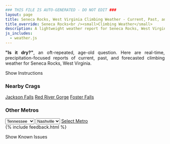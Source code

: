 ```yaml
---
### THIS FILE IS AUTO-GENERATED - DO NOT EDIT ###
layout: page
title: Seneca Rocks, West Virginia Climbing Weather - Current, Past, and Forecasted Report
title_override: Seneca Rocks<br /><small>Climbing Weather</small>
description: A lightweight weather report for Seneca Rocks, West Virginia. Optimized for slow internet connections.
js_includes:
  - weather.js
---
```


<section class="measure center lh-copy f5-ns f6 ph2 mv4" style="text-align: justify;">
<strong>"Is it dry?"</strong>, an oft-repeated, age-old question. Here are real-time,
precipitation-focused reports of current, past, and forecasted climbing weather for Seneca Rocks, West Virginia.
</section>

<p id="settings-toggle" class="mw5 b center tc hover-light-red black-70 pointer">Show Instructions</p>
<section id="settings" class="overflow-hidden" style="display:none;">
    <div class="mv2 ph2 center">
        <div class="fn f6 tc pv2">
            <p class="measure lh-copy center"><strong>Show/hide hourly forecasts</strong> by clicking the desired day.</p>
            <hr class="mw5 p0 mv2 o-60 b0 bt b--light-red light-red bg-light-red">
            <p class="measure lh-copy center"><strong>Current and Past conditions</strong> are measured by the nearest weather station. <strong>Forecast conditions</strong> are calculated and polled separately.</p>
            <hr class="mw5 p0 mv2 o-60 b0 bt b--light-red light-red bg-light-red">
            <p class="measure lh-copy center"><strong>Having issues?</strong> Try <a id="clear-cache" class="no-underline relative fancy-link light-red hover-light-red" href="#">clearing the local cache</a>.</p>
            <hr class="mw5 p0 mv2 o-60 b0 bt b--light-red light-red bg-light-red">
            <p class="measure lh-copy center">Weather data sourced from <a class="no-underline fancy-link relative light-red" target="_blank" href="https://www.weather.gov/documentation/services-web-api">weather.gov</a>.</p>
        </div>
    </div>
</section>
<section id="weather" data-crag="seneca-rocks-west-virginia" class="mv4-ns mv3 ph2 center"></section>
<section id="nearby" class="tc lh-copy">
  <h3>Nearby Crags</h3>
<a class="nowrap no-underline fancy-link relative light-red mh3" href="/crags/jackson-falls-illinois-weather.html">Jackson Falls</a>
<a class="nowrap no-underline fancy-link relative light-red mh3" href="/crags/red-river-gorge-kentucky-weather.html">Red River Gorge</a>
<a class="nowrap no-underline fancy-link relative light-red mh3" href="/crags/foster-falls-tennessee-weather.html">Foster Falls</a>
</section>
<section id="nearby" class="tc lh-copy">
  <h3>Other Metros</h3>
  <select class="ma1 bg-near-white pa2" id="stateSel">
    <option value="Texas">Texas</option>
    <option value="Washington">Washington</option>
    <option value="Colorado">Colorado</option>
    <option value="Tennessee" selected>Tennessee</option>
    <option value="Utah">Utah</option>
    <option value="California">California</option>
  </select>
  <select class="ma1 bg-near-white pa2" id="citySel">
    <option value="Nashville" selected>Nashville</option>
  </select>
  <a id="selectMetro" class="f6 link dim ph3 pv2 ma1 dib white bg-light-red" href="/crags/nashville-tennessee-weather.html">Select Metro</a>
  <script>
    var states = [];
    states["Texas"] = "Austin"
    states["Washington"] = "Seattle"
    states["Colorado"] = "Denver"
    states["Tennessee"] = "Nashville"
    states["Utah"] = "Salt Lake City"
    states["California"] = "San Francisco|Los Angeles"
  </script>
</section>
{% include feedback.html %}
<p id="issues-toggle" class="mw5 b center tc hover-light-red black-70 pointer">Show Known Issues</p>
<section id="issues" class="overflow-hidden tc f6">
</section>

<script>
  var weekly_LWX_14_57 = null
  var hourly_LWX_14_57 = {"@context":["https://geojson.org/geojson-ld/geojson-context.jsonld",{"@version":"1.1","wx":"https://api.weather.gov/ontology#","geo":"http://www.opengis.net/ont/geosparql#","unit":"http://codes.wmo.int/common/unit/","@vocab":"https://api.weather.gov/ontology#"}],"type":"Feature","geometry":{"type":"Polygon","coordinates":[[[-79.3972496,38.8393141],[-79.40051389999999,38.8173131],[-79.37227449999999,38.8147678],[-79.36900429999999,38.8367685],[-79.3972496,38.8393141]]]},"properties":{"updated":"2021-01-03T08:36:04+00:00","units":"us","forecastGenerator":"HourlyForecastGenerator","generatedAt":"2021-01-03T09:02:22+00:00","updateTime":"2021-01-03T08:36:04+00:00","validTimes":"2021-01-03T02:00:00+00:00/P7DT23H","elevation":{"value":631.8504,"unitCode":"unit:m"},"periods":[{"number":1,"name":"","startTime":"2021-01-03T04:00:00-05:00","endTime":"2021-01-03T05:00:00-05:00","isDaytime":false,"temperature":35,"temperatureUnit":"F","temperatureTrend":null,"windSpeed":"2 mph","windDirection":"S","icon":"https://api.weather.gov/icons/land/night/rain_showers,80?size=small","shortForecast":"Rain Showers","detailedForecast":""},{"number":2,"name":"","startTime":"2021-01-03T05:00:00-05:00","endTime":"2021-01-03T06:00:00-05:00","isDaytime":false,"temperature":35,"temperatureUnit":"F","temperatureTrend":null,"windSpeed":"2 mph","windDirection":"SE","icon":"https://api.weather.gov/icons/land/night/rain_showers,70?size=small","shortForecast":"Rain Showers Likely","detailedForecast":""},{"number":3,"name":"","startTime":"2021-01-03T06:00:00-05:00","endTime":"2021-01-03T07:00:00-05:00","isDaytime":true,"temperature":34,"temperatureUnit":"F","temperatureTrend":null,"windSpeed":"2 mph","windDirection":"SE","icon":"https://api.weather.gov/icons/land/day/rain_showers,50?size=small","shortForecast":"Chance Rain Showers","detailedForecast":""},{"number":4,"name":"","startTime":"2021-01-03T07:00:00-05:00","endTime":"2021-01-03T08:00:00-05:00","isDaytime":true,"temperature":34,"temperatureUnit":"F","temperatureTrend":null,"windSpeed":"2 mph","windDirection":"SE","icon":"https://api.weather.gov/icons/land/day/rain_showers,50?size=small","shortForecast":"Chance Rain Showers","detailedForecast":""},{"number":5,"name":"","startTime":"2021-01-03T08:00:00-05:00","endTime":"2021-01-03T09:00:00-05:00","isDaytime":true,"temperature":34,"temperatureUnit":"F","temperatureTrend":null,"windSpeed":"2 mph","windDirection":"SE","icon":"https://api.weather.gov/icons/land/day/rain_showers,50?size=small","shortForecast":"Chance Rain Showers","detailedForecast":""},{"number":6,"name":"","startTime":"2021-01-03T09:00:00-05:00","endTime":"2021-01-03T10:00:00-05:00","isDaytime":true,"temperature":35,"temperatureUnit":"F","temperatureTrend":null,"windSpeed":"2 mph","windDirection":"SE","icon":"https://api.weather.gov/icons/land/day/rain_showers,60?size=small","shortForecast":"Rain Showers Likely","detailedForecast":""},{"number":7,"name":"","startTime":"2021-01-03T10:00:00-05:00","endTime":"2021-01-03T11:00:00-05:00","isDaytime":true,"temperature":36,"temperatureUnit":"F","temperatureTrend":null,"windSpeed":"2 mph","windDirection":"S","icon":"https://api.weather.gov/icons/land/day/rain_showers,70?size=small","shortForecast":"Rain Showers Likely","detailedForecast":""},{"number":8,"name":"","startTime":"2021-01-03T11:00:00-05:00","endTime":"2021-01-03T12:00:00-05:00","isDaytime":true,"temperature":39,"temperatureUnit":"F","temperatureTrend":null,"windSpeed":"2 mph","windDirection":"W","icon":"https://api.weather.gov/icons/land/day/rain_showers,70?size=small","shortForecast":"Rain Showers Likely","detailedForecast":""},{"number":9,"name":"","startTime":"2021-01-03T12:00:00-05:00","endTime":"2021-01-03T13:00:00-05:00","isDaytime":true,"temperature":41,"temperatureUnit":"F","temperatureTrend":null,"windSpeed":"2 mph","windDirection":"W","icon":"https://api.weather.gov/icons/land/day/rain,60?size=small","shortForecast":"Light Rain Likely","detailedForecast":""},{"number":10,"name":"","startTime":"2021-01-03T13:00:00-05:00","endTime":"2021-01-03T14:00:00-05:00","isDaytime":true,"temperature":43,"temperatureUnit":"F","temperatureTrend":null,"windSpeed":"5 mph","windDirection":"W","icon":"https://api.weather.gov/icons/land/day/rain,50?size=small","shortForecast":"Chance Light Rain","detailedForecast":""},{"number":11,"name":"","startTime":"2021-01-03T14:00:00-05:00","endTime":"2021-01-03T15:00:00-05:00","isDaytime":true,"temperature":43,"temperatureUnit":"F","temperatureTrend":null,"windSpeed":"7 mph","windDirection":"W","icon":"https://api.weather.gov/icons/land/day/rain,50?size=small","shortForecast":"Chance Light Rain","detailedForecast":""},{"number":12,"name":"","startTime":"2021-01-03T15:00:00-05:00","endTime":"2021-01-03T16:00:00-05:00","isDaytime":true,"temperature":42,"temperatureUnit":"F","temperatureTrend":null,"windSpeed":"9 mph","windDirection":"W","icon":"https://api.weather.gov/icons/land/day/rain,50?size=small","shortForecast":"Chance Light Rain","detailedForecast":""},{"number":13,"name":"","startTime":"2021-01-03T16:00:00-05:00","endTime":"2021-01-03T17:00:00-05:00","isDaytime":true,"temperature":40,"temperatureUnit":"F","temperatureTrend":null,"windSpeed":"9 mph","windDirection":"W","icon":"https://api.weather.gov/icons/land/day/rain,50?size=small","shortForecast":"Chance Light Rain","detailedForecast":""},{"number":14,"name":"","startTime":"2021-01-03T17:00:00-05:00","endTime":"2021-01-03T18:00:00-05:00","isDaytime":true,"temperature":39,"temperatureUnit":"F","temperatureTrend":null,"windSpeed":"6 mph","windDirection":"W","icon":"https://api.weather.gov/icons/land/day/rain,40?size=small","shortForecast":"Chance Light Rain","detailedForecast":""},{"number":15,"name":"","startTime":"2021-01-03T18:00:00-05:00","endTime":"2021-01-03T19:00:00-05:00","isDaytime":false,"temperature":38,"temperatureUnit":"F","temperatureTrend":null,"windSpeed":"6 mph","windDirection":"NW","icon":"https://api.weather.gov/icons/land/night/rain?size=small","shortForecast":"Chance Light Rain","detailedForecast":""},{"number":16,"name":"","startTime":"2021-01-03T19:00:00-05:00","endTime":"2021-01-03T20:00:00-05:00","isDaytime":false,"temperature":37,"temperatureUnit":"F","temperatureTrend":null,"windSpeed":"5 mph","windDirection":"NW","icon":"https://api.weather.gov/icons/land/night/rain_showers?size=small","shortForecast":"Slight Chance Rain Showers","detailedForecast":""},{"number":17,"name":"","startTime":"2021-01-03T20:00:00-05:00","endTime":"2021-01-03T21:00:00-05:00","isDaytime":false,"temperature":36,"temperatureUnit":"F","temperatureTrend":null,"windSpeed":"5 mph","windDirection":"NW","icon":"https://api.weather.gov/icons/land/night/rain_showers?size=small","shortForecast":"Slight Chance Rain Showers","detailedForecast":""},{"number":18,"name":"","startTime":"2021-01-03T21:00:00-05:00","endTime":"2021-01-03T22:00:00-05:00","isDaytime":false,"temperature":36,"temperatureUnit":"F","temperatureTrend":null,"windSpeed":"5 mph","windDirection":"NW","icon":"https://api.weather.gov/icons/land/night/rain_showers?size=small","shortForecast":"Slight Chance Rain Showers","detailedForecast":""},{"number":19,"name":"","startTime":"2021-01-03T22:00:00-05:00","endTime":"2021-01-03T23:00:00-05:00","isDaytime":false,"temperature":35,"temperatureUnit":"F","temperatureTrend":null,"windSpeed":"6 mph","windDirection":"NW","icon":"https://api.weather.gov/icons/land/night/rain_showers?size=small","shortForecast":"Slight Chance Rain Showers","detailedForecast":""},{"number":20,"name":"","startTime":"2021-01-03T23:00:00-05:00","endTime":"2021-01-04T00:00:00-05:00","isDaytime":false,"temperature":35,"temperatureUnit":"F","temperatureTrend":null,"windSpeed":"6 mph","windDirection":"NW","icon":"https://api.weather.gov/icons/land/night/rain_showers?size=small","shortForecast":"Slight Chance Rain Showers","detailedForecast":""},{"number":21,"name":"","startTime":"2021-01-04T00:00:00-05:00","endTime":"2021-01-04T01:00:00-05:00","isDaytime":false,"temperature":34,"temperatureUnit":"F","temperatureTrend":null,"windSpeed":"5 mph","windDirection":"NW","icon":"https://api.weather.gov/icons/land/night/rain_showers?size=small","shortForecast":"Slight Chance Rain Showers","detailedForecast":""},{"number":22,"name":"","startTime":"2021-01-04T01:00:00-05:00","endTime":"2021-01-04T02:00:00-05:00","isDaytime":false,"temperature":34,"temperatureUnit":"F","temperatureTrend":null,"windSpeed":"6 mph","windDirection":"NW","icon":"https://api.weather.gov/icons/land/night/rain_showers?size=small","shortForecast":"Slight Chance Rain Showers","detailedForecast":""},{"number":23,"name":"","startTime":"2021-01-04T02:00:00-05:00","endTime":"2021-01-04T03:00:00-05:00","isDaytime":false,"temperature":33,"temperatureUnit":"F","temperatureTrend":null,"windSpeed":"6 mph","windDirection":"NW","icon":"https://api.weather.gov/icons/land/night/bkn?size=small","shortForecast":"Mostly Cloudy","detailedForecast":""},{"number":24,"name":"","startTime":"2021-01-04T03:00:00-05:00","endTime":"2021-01-04T04:00:00-05:00","isDaytime":false,"temperature":32,"temperatureUnit":"F","temperatureTrend":null,"windSpeed":"6 mph","windDirection":"NW","icon":"https://api.weather.gov/icons/land/night/sct?size=small","shortForecast":"Partly Cloudy","detailedForecast":""},{"number":25,"name":"","startTime":"2021-01-04T04:00:00-05:00","endTime":"2021-01-04T05:00:00-05:00","isDaytime":false,"temperature":31,"temperatureUnit":"F","temperatureTrend":null,"windSpeed":"6 mph","windDirection":"NW","icon":"https://api.weather.gov/icons/land/night/bkn?size=small","shortForecast":"Mostly Cloudy","detailedForecast":""},{"number":26,"name":"","startTime":"2021-01-04T05:00:00-05:00","endTime":"2021-01-04T06:00:00-05:00","isDaytime":false,"temperature":31,"temperatureUnit":"F","temperatureTrend":null,"windSpeed":"6 mph","windDirection":"NW","icon":"https://api.weather.gov/icons/land/night/bkn?size=small","shortForecast":"Mostly Cloudy","detailedForecast":""},{"number":27,"name":"","startTime":"2021-01-04T06:00:00-05:00","endTime":"2021-01-04T07:00:00-05:00","isDaytime":true,"temperature":31,"temperatureUnit":"F","temperatureTrend":null,"windSpeed":"6 mph","windDirection":"NW","icon":"https://api.weather.gov/icons/land/day/bkn?size=small","shortForecast":"Partly Sunny","detailedForecast":""},{"number":28,"name":"","startTime":"2021-01-04T07:00:00-05:00","endTime":"2021-01-04T08:00:00-05:00","isDaytime":true,"temperature":31,"temperatureUnit":"F","temperatureTrend":null,"windSpeed":"6 mph","windDirection":"NW","icon":"https://api.weather.gov/icons/land/day/bkn?size=small","shortForecast":"Partly Sunny","detailedForecast":""},{"number":29,"name":"","startTime":"2021-01-04T08:00:00-05:00","endTime":"2021-01-04T09:00:00-05:00","isDaytime":true,"temperature":32,"temperatureUnit":"F","temperatureTrend":null,"windSpeed":"6 mph","windDirection":"NW","icon":"https://api.weather.gov/icons/land/day/bkn?size=small","shortForecast":"Partly Sunny","detailedForecast":""},{"number":30,"name":"","startTime":"2021-01-04T09:00:00-05:00","endTime":"2021-01-04T10:00:00-05:00","isDaytime":true,"temperature":34,"temperatureUnit":"F","temperatureTrend":null,"windSpeed":"6 mph","windDirection":"NW","icon":"https://api.weather.gov/icons/land/day/sct?size=small","shortForecast":"Mostly Sunny","detailedForecast":""},{"number":31,"name":"","startTime":"2021-01-04T10:00:00-05:00","endTime":"2021-01-04T11:00:00-05:00","isDaytime":true,"temperature":35,"temperatureUnit":"F","temperatureTrend":null,"windSpeed":"6 mph","windDirection":"NW","icon":"https://api.weather.gov/icons/land/day/bkn?size=small","shortForecast":"Partly Sunny","detailedForecast":""},{"number":32,"name":"","startTime":"2021-01-04T11:00:00-05:00","endTime":"2021-01-04T12:00:00-05:00","isDaytime":true,"temperature":36,"temperatureUnit":"F","temperatureTrend":null,"windSpeed":"6 mph","windDirection":"NW","icon":"https://api.weather.gov/icons/land/day/bkn?size=small","shortForecast":"Partly Sunny","detailedForecast":""},{"number":33,"name":"","startTime":"2021-01-04T12:00:00-05:00","endTime":"2021-01-04T13:00:00-05:00","isDaytime":true,"temperature":37,"temperatureUnit":"F","temperatureTrend":null,"windSpeed":"6 mph","windDirection":"NW","icon":"https://api.weather.gov/icons/land/day/bkn?size=small","shortForecast":"Partly Sunny","detailedForecast":""},{"number":34,"name":"","startTime":"2021-01-04T13:00:00-05:00","endTime":"2021-01-04T14:00:00-05:00","isDaytime":true,"temperature":37,"temperatureUnit":"F","temperatureTrend":null,"windSpeed":"6 mph","windDirection":"W","icon":"https://api.weather.gov/icons/land/day/bkn?size=small","shortForecast":"Partly Sunny","detailedForecast":""},{"number":35,"name":"","startTime":"2021-01-04T14:00:00-05:00","endTime":"2021-01-04T15:00:00-05:00","isDaytime":true,"temperature":37,"temperatureUnit":"F","temperatureTrend":null,"windSpeed":"6 mph","windDirection":"W","icon":"https://api.weather.gov/icons/land/day/bkn?size=small","shortForecast":"Partly Sunny","detailedForecast":""},{"number":36,"name":"","startTime":"2021-01-04T15:00:00-05:00","endTime":"2021-01-04T16:00:00-05:00","isDaytime":true,"temperature":37,"temperatureUnit":"F","temperatureTrend":null,"windSpeed":"6 mph","windDirection":"W","icon":"https://api.weather.gov/icons/land/day/bkn?size=small","shortForecast":"Partly Sunny","detailedForecast":""},{"number":37,"name":"","startTime":"2021-01-04T16:00:00-05:00","endTime":"2021-01-04T17:00:00-05:00","isDaytime":true,"temperature":36,"temperatureUnit":"F","temperatureTrend":null,"windSpeed":"6 mph","windDirection":"W","icon":"https://api.weather.gov/icons/land/day/bkn?size=small","shortForecast":"Partly Sunny","detailedForecast":""},{"number":38,"name":"","startTime":"2021-01-04T17:00:00-05:00","endTime":"2021-01-04T18:00:00-05:00","isDaytime":true,"temperature":35,"temperatureUnit":"F","temperatureTrend":null,"windSpeed":"5 mph","windDirection":"W","icon":"https://api.weather.gov/icons/land/day/bkn?size=small","shortForecast":"Partly Sunny","detailedForecast":""},{"number":39,"name":"","startTime":"2021-01-04T18:00:00-05:00","endTime":"2021-01-04T19:00:00-05:00","isDaytime":false,"temperature":34,"temperatureUnit":"F","temperatureTrend":null,"windSpeed":"5 mph","windDirection":"W","icon":"https://api.weather.gov/icons/land/night/bkn?size=small","shortForecast":"Mostly Cloudy","detailedForecast":""},{"number":40,"name":"","startTime":"2021-01-04T19:00:00-05:00","endTime":"2021-01-04T20:00:00-05:00","isDaytime":false,"temperature":33,"temperatureUnit":"F","temperatureTrend":null,"windSpeed":"3 mph","windDirection":"W","icon":"https://api.weather.gov/icons/land/night/snow?size=small","shortForecast":"Slight Chance Snow Showers","detailedForecast":""},{"number":41,"name":"","startTime":"2021-01-04T20:00:00-05:00","endTime":"2021-01-04T21:00:00-05:00","isDaytime":false,"temperature":32,"temperatureUnit":"F","temperatureTrend":null,"windSpeed":"3 mph","windDirection":"W","icon":"https://api.weather.gov/icons/land/night/snow?size=small","shortForecast":"Slight Chance Snow Showers","detailedForecast":""},{"number":42,"name":"","startTime":"2021-01-04T21:00:00-05:00","endTime":"2021-01-04T22:00:00-05:00","isDaytime":false,"temperature":31,"temperatureUnit":"F","temperatureTrend":null,"windSpeed":"2 mph","windDirection":"W","icon":"https://api.weather.gov/icons/land/night/snow?size=small","shortForecast":"Slight Chance Snow Showers","detailedForecast":""},{"number":43,"name":"","startTime":"2021-01-04T22:00:00-05:00","endTime":"2021-01-04T23:00:00-05:00","isDaytime":false,"temperature":30,"temperatureUnit":"F","temperatureTrend":null,"windSpeed":"2 mph","windDirection":"W","icon":"https://api.weather.gov/icons/land/night/snow?size=small","shortForecast":"Slight Chance Snow Showers","detailedForecast":""},{"number":44,"name":"","startTime":"2021-01-04T23:00:00-05:00","endTime":"2021-01-05T00:00:00-05:00","isDaytime":false,"temperature":30,"temperatureUnit":"F","temperatureTrend":null,"windSpeed":"2 mph","windDirection":"W","icon":"https://api.weather.gov/icons/land/night/snow?size=small","shortForecast":"Slight Chance Snow Showers","detailedForecast":""},{"number":45,"name":"","startTime":"2021-01-05T00:00:00-05:00","endTime":"2021-01-05T01:00:00-05:00","isDaytime":false,"temperature":29,"temperatureUnit":"F","temperatureTrend":null,"windSpeed":"2 mph","windDirection":"W","icon":"https://api.weather.gov/icons/land/night/snow?size=small","shortForecast":"Slight Chance Snow Showers","detailedForecast":""},{"number":46,"name":"","startTime":"2021-01-05T01:00:00-05:00","endTime":"2021-01-05T02:00:00-05:00","isDaytime":false,"temperature":29,"temperatureUnit":"F","temperatureTrend":null,"windSpeed":"2 mph","windDirection":"W","icon":"https://api.weather.gov/icons/land/night/snow?size=small","shortForecast":"Slight Chance Snow Showers","detailedForecast":""},{"number":47,"name":"","startTime":"2021-01-05T02:00:00-05:00","endTime":"2021-01-05T03:00:00-05:00","isDaytime":false,"temperature":29,"temperatureUnit":"F","temperatureTrend":null,"windSpeed":"2 mph","windDirection":"W","icon":"https://api.weather.gov/icons/land/night/snow?size=small","shortForecast":"Slight Chance Snow Showers","detailedForecast":""},{"number":48,"name":"","startTime":"2021-01-05T03:00:00-05:00","endTime":"2021-01-05T04:00:00-05:00","isDaytime":false,"temperature":28,"temperatureUnit":"F","temperatureTrend":null,"windSpeed":"2 mph","windDirection":"W","icon":"https://api.weather.gov/icons/land/night/snow?size=small","shortForecast":"Slight Chance Snow Showers","detailedForecast":""},{"number":49,"name":"","startTime":"2021-01-05T04:00:00-05:00","endTime":"2021-01-05T05:00:00-05:00","isDaytime":false,"temperature":28,"temperatureUnit":"F","temperatureTrend":null,"windSpeed":"2 mph","windDirection":"W","icon":"https://api.weather.gov/icons/land/night/snow?size=small","shortForecast":"Slight Chance Snow Showers","detailedForecast":""},{"number":50,"name":"","startTime":"2021-01-05T05:00:00-05:00","endTime":"2021-01-05T06:00:00-05:00","isDaytime":false,"temperature":28,"temperatureUnit":"F","temperatureTrend":null,"windSpeed":"2 mph","windDirection":"W","icon":"https://api.weather.gov/icons/land/night/snow?size=small","shortForecast":"Slight Chance Snow Showers","detailedForecast":""},{"number":51,"name":"","startTime":"2021-01-05T06:00:00-05:00","endTime":"2021-01-05T07:00:00-05:00","isDaytime":true,"temperature":28,"temperatureUnit":"F","temperatureTrend":null,"windSpeed":"2 mph","windDirection":"W","icon":"https://api.weather.gov/icons/land/day/snow?size=small","shortForecast":"Slight Chance Snow Showers","detailedForecast":""},{"number":52,"name":"","startTime":"2021-01-05T07:00:00-05:00","endTime":"2021-01-05T08:00:00-05:00","isDaytime":true,"temperature":29,"temperatureUnit":"F","temperatureTrend":null,"windSpeed":"2 mph","windDirection":"W","icon":"https://api.weather.gov/icons/land/day/bkn?size=small","shortForecast":"Mostly Cloudy","detailedForecast":""},{"number":53,"name":"","startTime":"2021-01-05T08:00:00-05:00","endTime":"2021-01-05T09:00:00-05:00","isDaytime":true,"temperature":31,"temperatureUnit":"F","temperatureTrend":null,"windSpeed":"2 mph","windDirection":"W","icon":"https://api.weather.gov/icons/land/day/bkn?size=small","shortForecast":"Mostly Cloudy","detailedForecast":""},{"number":54,"name":"","startTime":"2021-01-05T09:00:00-05:00","endTime":"2021-01-05T10:00:00-05:00","isDaytime":true,"temperature":33,"temperatureUnit":"F","temperatureTrend":null,"windSpeed":"2 mph","windDirection":"W","icon":"https://api.weather.gov/icons/land/day/bkn?size=small","shortForecast":"Mostly Cloudy","detailedForecast":""},{"number":55,"name":"","startTime":"2021-01-05T10:00:00-05:00","endTime":"2021-01-05T11:00:00-05:00","isDaytime":true,"temperature":35,"temperatureUnit":"F","temperatureTrend":null,"windSpeed":"3 mph","windDirection":"W","icon":"https://api.weather.gov/icons/land/day/bkn?size=small","shortForecast":"Mostly Cloudy","detailedForecast":""},{"number":56,"name":"","startTime":"2021-01-05T11:00:00-05:00","endTime":"2021-01-05T12:00:00-05:00","isDaytime":true,"temperature":37,"temperatureUnit":"F","temperatureTrend":null,"windSpeed":"6 mph","windDirection":"W","icon":"https://api.weather.gov/icons/land/day/bkn?size=small","shortForecast":"Mostly Cloudy","detailedForecast":""},{"number":57,"name":"","startTime":"2021-01-05T12:00:00-05:00","endTime":"2021-01-05T13:00:00-05:00","isDaytime":true,"temperature":38,"temperatureUnit":"F","temperatureTrend":null,"windSpeed":"7 mph","windDirection":"NW","icon":"https://api.weather.gov/icons/land/day/bkn?size=small","shortForecast":"Mostly Cloudy","detailedForecast":""},{"number":58,"name":"","startTime":"2021-01-05T13:00:00-05:00","endTime":"2021-01-05T14:00:00-05:00","isDaytime":true,"temperature":39,"temperatureUnit":"F","temperatureTrend":null,"windSpeed":"9 mph","windDirection":"NW","icon":"https://api.weather.gov/icons/land/day/rain_showers?size=small","shortForecast":"Chance Rain Showers","detailedForecast":""},{"number":59,"name":"","startTime":"2021-01-05T14:00:00-05:00","endTime":"2021-01-05T15:00:00-05:00","isDaytime":true,"temperature":39,"temperatureUnit":"F","temperatureTrend":null,"windSpeed":"10 mph","windDirection":"NW","icon":"https://api.weather.gov/icons/land/day/rain_showers?size=small","shortForecast":"Chance Rain Showers","detailedForecast":""},{"number":60,"name":"","startTime":"2021-01-05T15:00:00-05:00","endTime":"2021-01-05T16:00:00-05:00","isDaytime":true,"temperature":39,"temperatureUnit":"F","temperatureTrend":null,"windSpeed":"10 mph","windDirection":"NW","icon":"https://api.weather.gov/icons/land/day/rain_showers?size=small","shortForecast":"Chance Rain Showers","detailedForecast":""},{"number":61,"name":"","startTime":"2021-01-05T16:00:00-05:00","endTime":"2021-01-05T17:00:00-05:00","isDaytime":true,"temperature":38,"temperatureUnit":"F","temperatureTrend":null,"windSpeed":"10 mph","windDirection":"NW","icon":"https://api.weather.gov/icons/land/day/rain_showers?size=small","shortForecast":"Chance Rain Showers","detailedForecast":""},{"number":62,"name":"","startTime":"2021-01-05T17:00:00-05:00","endTime":"2021-01-05T18:00:00-05:00","isDaytime":true,"temperature":36,"temperatureUnit":"F","temperatureTrend":null,"windSpeed":"9 mph","windDirection":"NW","icon":"https://api.weather.gov/icons/land/day/rain_showers?size=small","shortForecast":"Chance Rain Showers","detailedForecast":""},{"number":63,"name":"","startTime":"2021-01-05T18:00:00-05:00","endTime":"2021-01-05T19:00:00-05:00","isDaytime":false,"temperature":35,"temperatureUnit":"F","temperatureTrend":null,"windSpeed":"8 mph","windDirection":"NW","icon":"https://api.weather.gov/icons/land/night/rain_showers?size=small","shortForecast":"Chance Rain Showers","detailedForecast":""},{"number":64,"name":"","startTime":"2021-01-05T19:00:00-05:00","endTime":"2021-01-05T20:00:00-05:00","isDaytime":false,"temperature":34,"temperatureUnit":"F","temperatureTrend":null,"windSpeed":"7 mph","windDirection":"NW","icon":"https://api.weather.gov/icons/land/night/sct?size=small","shortForecast":"Partly Cloudy","detailedForecast":""},{"number":65,"name":"","startTime":"2021-01-05T20:00:00-05:00","endTime":"2021-01-05T21:00:00-05:00","isDaytime":false,"temperature":33,"temperatureUnit":"F","temperatureTrend":null,"windSpeed":"6 mph","windDirection":"NW","icon":"https://api.weather.gov/icons/land/night/sct?size=small","shortForecast":"Partly Cloudy","detailedForecast":""},{"number":66,"name":"","startTime":"2021-01-05T21:00:00-05:00","endTime":"2021-01-05T22:00:00-05:00","isDaytime":false,"temperature":32,"temperatureUnit":"F","temperatureTrend":null,"windSpeed":"6 mph","windDirection":"NW","icon":"https://api.weather.gov/icons/land/night/sct?size=small","shortForecast":"Partly Cloudy","detailedForecast":""},{"number":67,"name":"","startTime":"2021-01-05T22:00:00-05:00","endTime":"2021-01-05T23:00:00-05:00","isDaytime":false,"temperature":31,"temperatureUnit":"F","temperatureTrend":null,"windSpeed":"6 mph","windDirection":"NW","icon":"https://api.weather.gov/icons/land/night/sct?size=small","shortForecast":"Partly Cloudy","detailedForecast":""},{"number":68,"name":"","startTime":"2021-01-05T23:00:00-05:00","endTime":"2021-01-06T00:00:00-05:00","isDaytime":false,"temperature":31,"temperatureUnit":"F","temperatureTrend":null,"windSpeed":"6 mph","windDirection":"NW","icon":"https://api.weather.gov/icons/land/night/sct?size=small","shortForecast":"Partly Cloudy","detailedForecast":""},{"number":69,"name":"","startTime":"2021-01-06T00:00:00-05:00","endTime":"2021-01-06T01:00:00-05:00","isDaytime":false,"temperature":31,"temperatureUnit":"F","temperatureTrend":null,"windSpeed":"6 mph","windDirection":"NW","icon":"https://api.weather.gov/icons/land/night/bkn?size=small","shortForecast":"Mostly Cloudy","detailedForecast":""},{"number":70,"name":"","startTime":"2021-01-06T01:00:00-05:00","endTime":"2021-01-06T02:00:00-05:00","isDaytime":false,"temperature":31,"temperatureUnit":"F","temperatureTrend":null,"windSpeed":"6 mph","windDirection":"NW","icon":"https://api.weather.gov/icons/land/night/bkn?size=small","shortForecast":"Mostly Cloudy","detailedForecast":""},{"number":71,"name":"","startTime":"2021-01-06T02:00:00-05:00","endTime":"2021-01-06T03:00:00-05:00","isDaytime":false,"temperature":31,"temperatureUnit":"F","temperatureTrend":null,"windSpeed":"6 mph","windDirection":"NW","icon":"https://api.weather.gov/icons/land/night/bkn?size=small","shortForecast":"Mostly Cloudy","detailedForecast":""},{"number":72,"name":"","startTime":"2021-01-06T03:00:00-05:00","endTime":"2021-01-06T04:00:00-05:00","isDaytime":false,"temperature":30,"temperatureUnit":"F","temperatureTrend":null,"windSpeed":"6 mph","windDirection":"NW","icon":"https://api.weather.gov/icons/land/night/bkn?size=small","shortForecast":"Mostly Cloudy","detailedForecast":""},{"number":73,"name":"","startTime":"2021-01-06T04:00:00-05:00","endTime":"2021-01-06T05:00:00-05:00","isDaytime":false,"temperature":29,"temperatureUnit":"F","temperatureTrend":null,"windSpeed":"6 mph","windDirection":"NW","icon":"https://api.weather.gov/icons/land/night/bkn?size=small","shortForecast":"Mostly Cloudy","detailedForecast":""},{"number":74,"name":"","startTime":"2021-01-06T05:00:00-05:00","endTime":"2021-01-06T06:00:00-05:00","isDaytime":false,"temperature":28,"temperatureUnit":"F","temperatureTrend":null,"windSpeed":"7 mph","windDirection":"NW","icon":"https://api.weather.gov/icons/land/night/bkn?size=small","shortForecast":"Mostly Cloudy","detailedForecast":""},{"number":75,"name":"","startTime":"2021-01-06T06:00:00-05:00","endTime":"2021-01-06T07:00:00-05:00","isDaytime":true,"temperature":28,"temperatureUnit":"F","temperatureTrend":null,"windSpeed":"9 mph","windDirection":"W","icon":"https://api.weather.gov/icons/land/day/sct?size=small","shortForecast":"Mostly Sunny","detailedForecast":""},{"number":76,"name":"","startTime":"2021-01-06T07:00:00-05:00","endTime":"2021-01-06T08:00:00-05:00","isDaytime":true,"temperature":28,"temperatureUnit":"F","temperatureTrend":null,"windSpeed":"6 mph","windDirection":"NW","icon":"https://api.weather.gov/icons/land/day/bkn?size=small","shortForecast":"Partly Sunny","detailedForecast":""},{"number":77,"name":"","startTime":"2021-01-06T08:00:00-05:00","endTime":"2021-01-06T09:00:00-05:00","isDaytime":true,"temperature":30,"temperatureUnit":"F","temperatureTrend":null,"windSpeed":"7 mph","windDirection":"NW","icon":"https://api.weather.gov/icons/land/day/bkn?size=small","shortForecast":"Partly Sunny","detailedForecast":""},{"number":78,"name":"","startTime":"2021-01-06T09:00:00-05:00","endTime":"2021-01-06T10:00:00-05:00","isDaytime":true,"temperature":31,"temperatureUnit":"F","temperatureTrend":null,"windSpeed":"8 mph","windDirection":"NW","icon":"https://api.weather.gov/icons/land/day/bkn?size=small","shortForecast":"Partly Sunny","detailedForecast":""},{"number":79,"name":"","startTime":"2021-01-06T10:00:00-05:00","endTime":"2021-01-06T11:00:00-05:00","isDaytime":true,"temperature":33,"temperatureUnit":"F","temperatureTrend":null,"windSpeed":"9 mph","windDirection":"NW","icon":"https://api.weather.gov/icons/land/day/bkn?size=small","shortForecast":"Partly Sunny","detailedForecast":""},{"number":80,"name":"","startTime":"2021-01-06T11:00:00-05:00","endTime":"2021-01-06T12:00:00-05:00","isDaytime":true,"temperature":35,"temperatureUnit":"F","temperatureTrend":null,"windSpeed":"10 mph","windDirection":"NW","icon":"https://api.weather.gov/icons/land/day/sct?size=small","shortForecast":"Mostly Sunny","detailedForecast":""},{"number":81,"name":"","startTime":"2021-01-06T12:00:00-05:00","endTime":"2021-01-06T13:00:00-05:00","isDaytime":true,"temperature":36,"temperatureUnit":"F","temperatureTrend":null,"windSpeed":"10 mph","windDirection":"NW","icon":"https://api.weather.gov/icons/land/day/sct?size=small","shortForecast":"Mostly Sunny","detailedForecast":""},{"number":82,"name":"","startTime":"2021-01-06T13:00:00-05:00","endTime":"2021-01-06T14:00:00-05:00","isDaytime":true,"temperature":37,"temperatureUnit":"F","temperatureTrend":null,"windSpeed":"10 mph","windDirection":"NW","icon":"https://api.weather.gov/icons/land/day/sct?size=small","shortForecast":"Mostly Sunny","detailedForecast":""},{"number":83,"name":"","startTime":"2021-01-06T14:00:00-05:00","endTime":"2021-01-06T15:00:00-05:00","isDaytime":true,"temperature":38,"temperatureUnit":"F","temperatureTrend":null,"windSpeed":"10 mph","windDirection":"NW","icon":"https://api.weather.gov/icons/land/day/sct?size=small","shortForecast":"Mostly Sunny","detailedForecast":""},{"number":84,"name":"","startTime":"2021-01-06T15:00:00-05:00","endTime":"2021-01-06T16:00:00-05:00","isDaytime":true,"temperature":38,"temperatureUnit":"F","temperatureTrend":null,"windSpeed":"10 mph","windDirection":"NW","icon":"https://api.weather.gov/icons/land/day/sct?size=small","shortForecast":"Mostly Sunny","detailedForecast":""},{"number":85,"name":"","startTime":"2021-01-06T16:00:00-05:00","endTime":"2021-01-06T17:00:00-05:00","isDaytime":true,"temperature":38,"temperatureUnit":"F","temperatureTrend":null,"windSpeed":"9 mph","windDirection":"NW","icon":"https://api.weather.gov/icons/land/day/sct?size=small","shortForecast":"Mostly Sunny","detailedForecast":""},{"number":86,"name":"","startTime":"2021-01-06T17:00:00-05:00","endTime":"2021-01-06T18:00:00-05:00","isDaytime":true,"temperature":36,"temperatureUnit":"F","temperatureTrend":null,"windSpeed":"8 mph","windDirection":"NW","icon":"https://api.weather.gov/icons/land/day/sct?size=small","shortForecast":"Mostly Sunny","detailedForecast":""},{"number":87,"name":"","startTime":"2021-01-06T18:00:00-05:00","endTime":"2021-01-06T19:00:00-05:00","isDaytime":false,"temperature":34,"temperatureUnit":"F","temperatureTrend":null,"windSpeed":"8 mph","windDirection":"NW","icon":"https://api.weather.gov/icons/land/night/sct?size=small","shortForecast":"Partly Cloudy","detailedForecast":""},{"number":88,"name":"","startTime":"2021-01-06T19:00:00-05:00","endTime":"2021-01-06T20:00:00-05:00","isDaytime":false,"temperature":32,"temperatureUnit":"F","temperatureTrend":null,"windSpeed":"7 mph","windDirection":"NW","icon":"https://api.weather.gov/icons/land/night/sct?size=small","shortForecast":"Partly Cloudy","detailedForecast":""},{"number":89,"name":"","startTime":"2021-01-06T20:00:00-05:00","endTime":"2021-01-06T21:00:00-05:00","isDaytime":false,"temperature":31,"temperatureUnit":"F","temperatureTrend":null,"windSpeed":"7 mph","windDirection":"NW","icon":"https://api.weather.gov/icons/land/night/sct?size=small","shortForecast":"Partly Cloudy","detailedForecast":""},{"number":90,"name":"","startTime":"2021-01-06T21:00:00-05:00","endTime":"2021-01-06T22:00:00-05:00","isDaytime":false,"temperature":30,"temperatureUnit":"F","temperatureTrend":null,"windSpeed":"6 mph","windDirection":"W","icon":"https://api.weather.gov/icons/land/night/sct?size=small","shortForecast":"Partly Cloudy","detailedForecast":""},{"number":91,"name":"","startTime":"2021-01-06T22:00:00-05:00","endTime":"2021-01-06T23:00:00-05:00","isDaytime":false,"temperature":29,"temperatureUnit":"F","temperatureTrend":null,"windSpeed":"6 mph","windDirection":"W","icon":"https://api.weather.gov/icons/land/night/sct?size=small","shortForecast":"Partly Cloudy","detailedForecast":""},{"number":92,"name":"","startTime":"2021-01-06T23:00:00-05:00","endTime":"2021-01-07T00:00:00-05:00","isDaytime":false,"temperature":29,"temperatureUnit":"F","temperatureTrend":null,"windSpeed":"6 mph","windDirection":"W","icon":"https://api.weather.gov/icons/land/night/sct?size=small","shortForecast":"Partly Cloudy","detailedForecast":""},{"number":93,"name":"","startTime":"2021-01-07T00:00:00-05:00","endTime":"2021-01-07T01:00:00-05:00","isDaytime":false,"temperature":28,"temperatureUnit":"F","temperatureTrend":null,"windSpeed":"6 mph","windDirection":"W","icon":"https://api.weather.gov/icons/land/night/sct?size=small","shortForecast":"Partly Cloudy","detailedForecast":""},{"number":94,"name":"","startTime":"2021-01-07T01:00:00-05:00","endTime":"2021-01-07T02:00:00-05:00","isDaytime":false,"temperature":28,"temperatureUnit":"F","temperatureTrend":null,"windSpeed":"6 mph","windDirection":"W","icon":"https://api.weather.gov/icons/land/night/bkn?size=small","shortForecast":"Mostly Cloudy","detailedForecast":""},{"number":95,"name":"","startTime":"2021-01-07T02:00:00-05:00","endTime":"2021-01-07T03:00:00-05:00","isDaytime":false,"temperature":28,"temperatureUnit":"F","temperatureTrend":null,"windSpeed":"6 mph","windDirection":"W","icon":"https://api.weather.gov/icons/land/night/bkn?size=small","shortForecast":"Mostly Cloudy","detailedForecast":""},{"number":96,"name":"","startTime":"2021-01-07T03:00:00-05:00","endTime":"2021-01-07T04:00:00-05:00","isDaytime":false,"temperature":27,"temperatureUnit":"F","temperatureTrend":null,"windSpeed":"6 mph","windDirection":"W","icon":"https://api.weather.gov/icons/land/night/bkn?size=small","shortForecast":"Mostly Cloudy","detailedForecast":""},{"number":97,"name":"","startTime":"2021-01-07T04:00:00-05:00","endTime":"2021-01-07T05:00:00-05:00","isDaytime":false,"temperature":27,"temperatureUnit":"F","temperatureTrend":null,"windSpeed":"6 mph","windDirection":"W","icon":"https://api.weather.gov/icons/land/night/bkn?size=small","shortForecast":"Mostly Cloudy","detailedForecast":""},{"number":98,"name":"","startTime":"2021-01-07T05:00:00-05:00","endTime":"2021-01-07T06:00:00-05:00","isDaytime":false,"temperature":26,"temperatureUnit":"F","temperatureTrend":null,"windSpeed":"6 mph","windDirection":"W","icon":"https://api.weather.gov/icons/land/night/bkn?size=small","shortForecast":"Mostly Cloudy","detailedForecast":""},{"number":99,"name":"","startTime":"2021-01-07T06:00:00-05:00","endTime":"2021-01-07T07:00:00-05:00","isDaytime":true,"temperature":26,"temperatureUnit":"F","temperatureTrend":null,"windSpeed":"6 mph","windDirection":"W","icon":"https://api.weather.gov/icons/land/day/bkn?size=small","shortForecast":"Partly Sunny","detailedForecast":""},{"number":100,"name":"","startTime":"2021-01-07T07:00:00-05:00","endTime":"2021-01-07T08:00:00-05:00","isDaytime":true,"temperature":27,"temperatureUnit":"F","temperatureTrend":null,"windSpeed":"6 mph","windDirection":"W","icon":"https://api.weather.gov/icons/land/day/rain?size=small","shortForecast":"Slight Chance Light Rain","detailedForecast":""},{"number":101,"name":"","startTime":"2021-01-07T08:00:00-05:00","endTime":"2021-01-07T09:00:00-05:00","isDaytime":true,"temperature":29,"temperatureUnit":"F","temperatureTrend":null,"windSpeed":"6 mph","windDirection":"SW","icon":"https://api.weather.gov/icons/land/day/rain?size=small","shortForecast":"Slight Chance Light Rain","detailedForecast":""},{"number":102,"name":"","startTime":"2021-01-07T09:00:00-05:00","endTime":"2021-01-07T10:00:00-05:00","isDaytime":true,"temperature":32,"temperatureUnit":"F","temperatureTrend":null,"windSpeed":"6 mph","windDirection":"SW","icon":"https://api.weather.gov/icons/land/day/rain?size=small","shortForecast":"Slight Chance Light Rain","detailedForecast":""},{"number":103,"name":"","startTime":"2021-01-07T10:00:00-05:00","endTime":"2021-01-07T11:00:00-05:00","isDaytime":true,"temperature":35,"temperatureUnit":"F","temperatureTrend":null,"windSpeed":"6 mph","windDirection":"S","icon":"https://api.weather.gov/icons/land/day/rain?size=small","shortForecast":"Slight Chance Light Rain","detailedForecast":""},{"number":104,"name":"","startTime":"2021-01-07T11:00:00-05:00","endTime":"2021-01-07T12:00:00-05:00","isDaytime":true,"temperature":38,"temperatureUnit":"F","temperatureTrend":null,"windSpeed":"6 mph","windDirection":"S","icon":"https://api.weather.gov/icons/land/day/rain?size=small","shortForecast":"Slight Chance Light Rain","detailedForecast":""},{"number":105,"name":"","startTime":"2021-01-07T12:00:00-05:00","endTime":"2021-01-07T13:00:00-05:00","isDaytime":true,"temperature":40,"temperatureUnit":"F","temperatureTrend":null,"windSpeed":"7 mph","windDirection":"S","icon":"https://api.weather.gov/icons/land/day/rain?size=small","shortForecast":"Slight Chance Light Rain","detailedForecast":""},{"number":106,"name":"","startTime":"2021-01-07T13:00:00-05:00","endTime":"2021-01-07T14:00:00-05:00","isDaytime":true,"temperature":42,"temperatureUnit":"F","temperatureTrend":null,"windSpeed":"7 mph","windDirection":"SE","icon":"https://api.weather.gov/icons/land/day/rain?size=small","shortForecast":"Slight Chance Light Rain","detailedForecast":""},{"number":107,"name":"","startTime":"2021-01-07T14:00:00-05:00","endTime":"2021-01-07T15:00:00-05:00","isDaytime":true,"temperature":43,"temperatureUnit":"F","temperatureTrend":null,"windSpeed":"7 mph","windDirection":"SE","icon":"https://api.weather.gov/icons/land/day/rain?size=small","shortForecast":"Slight Chance Light Rain","detailedForecast":""},{"number":108,"name":"","startTime":"2021-01-07T15:00:00-05:00","endTime":"2021-01-07T16:00:00-05:00","isDaytime":true,"temperature":42,"temperatureUnit":"F","temperatureTrend":null,"windSpeed":"6 mph","windDirection":"E","icon":"https://api.weather.gov/icons/land/day/rain?size=small","shortForecast":"Slight Chance Light Rain","detailedForecast":""},{"number":109,"name":"","startTime":"2021-01-07T16:00:00-05:00","endTime":"2021-01-07T17:00:00-05:00","isDaytime":true,"temperature":41,"temperatureUnit":"F","temperatureTrend":null,"windSpeed":"6 mph","windDirection":"E","icon":"https://api.weather.gov/icons/land/day/rain?size=small","shortForecast":"Slight Chance Light Rain","detailedForecast":""},{"number":110,"name":"","startTime":"2021-01-07T17:00:00-05:00","endTime":"2021-01-07T18:00:00-05:00","isDaytime":true,"temperature":39,"temperatureUnit":"F","temperatureTrend":null,"windSpeed":"6 mph","windDirection":"E","icon":"https://api.weather.gov/icons/land/day/rain?size=small","shortForecast":"Slight Chance Light Rain","detailedForecast":""},{"number":111,"name":"","startTime":"2021-01-07T18:00:00-05:00","endTime":"2021-01-07T19:00:00-05:00","isDaytime":false,"temperature":37,"temperatureUnit":"F","temperatureTrend":null,"windSpeed":"5 mph","windDirection":"SE","icon":"https://api.weather.gov/icons/land/night/rain?size=small","shortForecast":"Slight Chance Light Rain","detailedForecast":""},{"number":112,"name":"","startTime":"2021-01-07T19:00:00-05:00","endTime":"2021-01-07T20:00:00-05:00","isDaytime":false,"temperature":35,"temperatureUnit":"F","temperatureTrend":null,"windSpeed":"5 mph","windDirection":"S","icon":"https://api.weather.gov/icons/land/night/snow?size=small","shortForecast":"Slight Chance Light Snow","detailedForecast":""},{"number":113,"name":"","startTime":"2021-01-07T20:00:00-05:00","endTime":"2021-01-07T21:00:00-05:00","isDaytime":false,"temperature":33,"temperatureUnit":"F","temperatureTrend":null,"windSpeed":"5 mph","windDirection":"S","icon":"https://api.weather.gov/icons/land/night/snow?size=small","shortForecast":"Slight Chance Light Snow","detailedForecast":""},{"number":114,"name":"","startTime":"2021-01-07T21:00:00-05:00","endTime":"2021-01-07T22:00:00-05:00","isDaytime":false,"temperature":32,"temperatureUnit":"F","temperatureTrend":null,"windSpeed":"5 mph","windDirection":"S","icon":"https://api.weather.gov/icons/land/night/snow?size=small","shortForecast":"Slight Chance Light Snow","detailedForecast":""},{"number":115,"name":"","startTime":"2021-01-07T22:00:00-05:00","endTime":"2021-01-07T23:00:00-05:00","isDaytime":false,"temperature":31,"temperatureUnit":"F","temperatureTrend":null,"windSpeed":"5 mph","windDirection":"S","icon":"https://api.weather.gov/icons/land/night/snow?size=small","shortForecast":"Slight Chance Light Snow","detailedForecast":""},{"number":116,"name":"","startTime":"2021-01-07T23:00:00-05:00","endTime":"2021-01-08T00:00:00-05:00","isDaytime":false,"temperature":31,"temperatureUnit":"F","temperatureTrend":null,"windSpeed":"5 mph","windDirection":"S","icon":"https://api.weather.gov/icons/land/night/snow?size=small","shortForecast":"Slight Chance Light Snow","detailedForecast":""},{"number":117,"name":"","startTime":"2021-01-08T00:00:00-05:00","endTime":"2021-01-08T01:00:00-05:00","isDaytime":false,"temperature":31,"temperatureUnit":"F","temperatureTrend":null,"windSpeed":"6 mph","windDirection":"S","icon":"https://api.weather.gov/icons/land/night/snow?size=small","shortForecast":"Slight Chance Light Snow","detailedForecast":""},{"number":118,"name":"","startTime":"2021-01-08T01:00:00-05:00","endTime":"2021-01-08T02:00:00-05:00","isDaytime":false,"temperature":31,"temperatureUnit":"F","temperatureTrend":null,"windSpeed":"6 mph","windDirection":"SW","icon":"https://api.weather.gov/icons/land/night/snow?size=small","shortForecast":"Slight Chance Light Snow","detailedForecast":""},{"number":119,"name":"","startTime":"2021-01-08T02:00:00-05:00","endTime":"2021-01-08T03:00:00-05:00","isDaytime":false,"temperature":31,"temperatureUnit":"F","temperatureTrend":null,"windSpeed":"6 mph","windDirection":"SW","icon":"https://api.weather.gov/icons/land/night/snow?size=small","shortForecast":"Slight Chance Light Snow","detailedForecast":""},{"number":120,"name":"","startTime":"2021-01-08T03:00:00-05:00","endTime":"2021-01-08T04:00:00-05:00","isDaytime":false,"temperature":30,"temperatureUnit":"F","temperatureTrend":null,"windSpeed":"6 mph","windDirection":"SW","icon":"https://api.weather.gov/icons/land/night/snow?size=small","shortForecast":"Slight Chance Light Snow","detailedForecast":""},{"number":121,"name":"","startTime":"2021-01-08T04:00:00-05:00","endTime":"2021-01-08T05:00:00-05:00","isDaytime":false,"temperature":30,"temperatureUnit":"F","temperatureTrend":null,"windSpeed":"6 mph","windDirection":"SW","icon":"https://api.weather.gov/icons/land/night/snow?size=small","shortForecast":"Slight Chance Light Snow","detailedForecast":""},{"number":122,"name":"","startTime":"2021-01-08T05:00:00-05:00","endTime":"2021-01-08T06:00:00-05:00","isDaytime":false,"temperature":30,"temperatureUnit":"F","temperatureTrend":null,"windSpeed":"6 mph","windDirection":"SW","icon":"https://api.weather.gov/icons/land/night/snow?size=small","shortForecast":"Slight Chance Light Snow","detailedForecast":""},{"number":123,"name":"","startTime":"2021-01-08T06:00:00-05:00","endTime":"2021-01-08T07:00:00-05:00","isDaytime":true,"temperature":30,"temperatureUnit":"F","temperatureTrend":null,"windSpeed":"6 mph","windDirection":"W","icon":"https://api.weather.gov/icons/land/day/snow?size=small","shortForecast":"Slight Chance Light Snow","detailedForecast":""},{"number":124,"name":"","startTime":"2021-01-08T07:00:00-05:00","endTime":"2021-01-08T08:00:00-05:00","isDaytime":true,"temperature":30,"temperatureUnit":"F","temperatureTrend":null,"windSpeed":"6 mph","windDirection":"W","icon":"https://api.weather.gov/icons/land/day/snow?size=small","shortForecast":"Slight Chance Rain And Snow","detailedForecast":""},{"number":125,"name":"","startTime":"2021-01-08T08:00:00-05:00","endTime":"2021-01-08T09:00:00-05:00","isDaytime":true,"temperature":31,"temperatureUnit":"F","temperatureTrend":null,"windSpeed":"6 mph","windDirection":"W","icon":"https://api.weather.gov/icons/land/day/snow?size=small","shortForecast":"Slight Chance Rain And Snow","detailedForecast":""},{"number":126,"name":"","startTime":"2021-01-08T09:00:00-05:00","endTime":"2021-01-08T10:00:00-05:00","isDaytime":true,"temperature":33,"temperatureUnit":"F","temperatureTrend":null,"windSpeed":"6 mph","windDirection":"W","icon":"https://api.weather.gov/icons/land/day/snow?size=small","shortForecast":"Slight Chance Rain And Snow","detailedForecast":""},{"number":127,"name":"","startTime":"2021-01-08T10:00:00-05:00","endTime":"2021-01-08T11:00:00-05:00","isDaytime":true,"temperature":35,"temperatureUnit":"F","temperatureTrend":null,"windSpeed":"6 mph","windDirection":"W","icon":"https://api.weather.gov/icons/land/day/snow?size=small","shortForecast":"Slight Chance Rain And Snow","detailedForecast":""},{"number":128,"name":"","startTime":"2021-01-08T11:00:00-05:00","endTime":"2021-01-08T12:00:00-05:00","isDaytime":true,"temperature":37,"temperatureUnit":"F","temperatureTrend":null,"windSpeed":"6 mph","windDirection":"W","icon":"https://api.weather.gov/icons/land/day/snow?size=small","shortForecast":"Slight Chance Rain And Snow","detailedForecast":""},{"number":129,"name":"","startTime":"2021-01-08T12:00:00-05:00","endTime":"2021-01-08T13:00:00-05:00","isDaytime":true,"temperature":38,"temperatureUnit":"F","temperatureTrend":null,"windSpeed":"7 mph","windDirection":"NW","icon":"https://api.weather.gov/icons/land/day/snow?size=small","shortForecast":"Slight Chance Rain And Snow","detailedForecast":""},{"number":130,"name":"","startTime":"2021-01-08T13:00:00-05:00","endTime":"2021-01-08T14:00:00-05:00","isDaytime":true,"temperature":39,"temperatureUnit":"F","temperatureTrend":null,"windSpeed":"7 mph","windDirection":"NW","icon":"https://api.weather.gov/icons/land/day/snow?size=small","shortForecast":"Slight Chance Rain And Snow","detailedForecast":""},{"number":131,"name":"","startTime":"2021-01-08T14:00:00-05:00","endTime":"2021-01-08T15:00:00-05:00","isDaytime":true,"temperature":39,"temperatureUnit":"F","temperatureTrend":null,"windSpeed":"7 mph","windDirection":"NW","icon":"https://api.weather.gov/icons/land/day/snow?size=small","shortForecast":"Slight Chance Rain And Snow","detailedForecast":""},{"number":132,"name":"","startTime":"2021-01-08T15:00:00-05:00","endTime":"2021-01-08T16:00:00-05:00","isDaytime":true,"temperature":39,"temperatureUnit":"F","temperatureTrend":null,"windSpeed":"7 mph","windDirection":"N","icon":"https://api.weather.gov/icons/land/day/snow?size=small","shortForecast":"Slight Chance Rain And Snow","detailedForecast":""},{"number":133,"name":"","startTime":"2021-01-08T16:00:00-05:00","endTime":"2021-01-08T17:00:00-05:00","isDaytime":true,"temperature":38,"temperatureUnit":"F","temperatureTrend":null,"windSpeed":"7 mph","windDirection":"N","icon":"https://api.weather.gov/icons/land/day/snow?size=small","shortForecast":"Slight Chance Rain And Snow","detailedForecast":""},{"number":134,"name":"","startTime":"2021-01-08T17:00:00-05:00","endTime":"2021-01-08T18:00:00-05:00","isDaytime":true,"temperature":36,"temperatureUnit":"F","temperatureTrend":null,"windSpeed":"7 mph","windDirection":"N","icon":"https://api.weather.gov/icons/land/day/snow?size=small","shortForecast":"Slight Chance Rain And Snow","detailedForecast":""},{"number":135,"name":"","startTime":"2021-01-08T18:00:00-05:00","endTime":"2021-01-08T19:00:00-05:00","isDaytime":false,"temperature":35,"temperatureUnit":"F","temperatureTrend":null,"windSpeed":"7 mph","windDirection":"NW","icon":"https://api.weather.gov/icons/land/night/snow?size=small","shortForecast":"Slight Chance Rain And Snow","detailedForecast":""},{"number":136,"name":"","startTime":"2021-01-08T19:00:00-05:00","endTime":"2021-01-08T20:00:00-05:00","isDaytime":false,"temperature":33,"temperatureUnit":"F","temperatureTrend":null,"windSpeed":"7 mph","windDirection":"NW","icon":"https://api.weather.gov/icons/land/night/snow?size=small","shortForecast":"Slight Chance Light Snow","detailedForecast":""},{"number":137,"name":"","startTime":"2021-01-08T20:00:00-05:00","endTime":"2021-01-08T21:00:00-05:00","isDaytime":false,"temperature":32,"temperatureUnit":"F","temperatureTrend":null,"windSpeed":"7 mph","windDirection":"NW","icon":"https://api.weather.gov/icons/land/night/snow?size=small","shortForecast":"Slight Chance Light Snow","detailedForecast":""},{"number":138,"name":"","startTime":"2021-01-08T21:00:00-05:00","endTime":"2021-01-08T22:00:00-05:00","isDaytime":false,"temperature":31,"temperatureUnit":"F","temperatureTrend":null,"windSpeed":"7 mph","windDirection":"NW","icon":"https://api.weather.gov/icons/land/night/snow?size=small","shortForecast":"Slight Chance Light Snow","detailedForecast":""},{"number":139,"name":"","startTime":"2021-01-08T22:00:00-05:00","endTime":"2021-01-08T23:00:00-05:00","isDaytime":false,"temperature":31,"temperatureUnit":"F","temperatureTrend":null,"windSpeed":"7 mph","windDirection":"NW","icon":"https://api.weather.gov/icons/land/night/snow?size=small","shortForecast":"Slight Chance Light Snow","detailedForecast":""},{"number":140,"name":"","startTime":"2021-01-08T23:00:00-05:00","endTime":"2021-01-09T00:00:00-05:00","isDaytime":false,"temperature":31,"temperatureUnit":"F","temperatureTrend":null,"windSpeed":"7 mph","windDirection":"NW","icon":"https://api.weather.gov/icons/land/night/snow?size=small","shortForecast":"Slight Chance Light Snow","detailedForecast":""},{"number":141,"name":"","startTime":"2021-01-09T00:00:00-05:00","endTime":"2021-01-09T01:00:00-05:00","isDaytime":false,"temperature":30,"temperatureUnit":"F","temperatureTrend":null,"windSpeed":"8 mph","windDirection":"NW","icon":"https://api.weather.gov/icons/land/night/snow?size=small","shortForecast":"Slight Chance Light Snow","detailedForecast":""},{"number":142,"name":"","startTime":"2021-01-09T01:00:00-05:00","endTime":"2021-01-09T02:00:00-05:00","isDaytime":false,"temperature":30,"temperatureUnit":"F","temperatureTrend":null,"windSpeed":"8 mph","windDirection":"NW","icon":"https://api.weather.gov/icons/land/night/snow?size=small","shortForecast":"Slight Chance Light Snow","detailedForecast":""},{"number":143,"name":"","startTime":"2021-01-09T02:00:00-05:00","endTime":"2021-01-09T03:00:00-05:00","isDaytime":false,"temperature":30,"temperatureUnit":"F","temperatureTrend":null,"windSpeed":"8 mph","windDirection":"NW","icon":"https://api.weather.gov/icons/land/night/snow?size=small","shortForecast":"Slight Chance Light Snow","detailedForecast":""},{"number":144,"name":"","startTime":"2021-01-09T03:00:00-05:00","endTime":"2021-01-09T04:00:00-05:00","isDaytime":false,"temperature":29,"temperatureUnit":"F","temperatureTrend":null,"windSpeed":"9 mph","windDirection":"NW","icon":"https://api.weather.gov/icons/land/night/snow?size=small","shortForecast":"Slight Chance Light Snow","detailedForecast":""},{"number":145,"name":"","startTime":"2021-01-09T04:00:00-05:00","endTime":"2021-01-09T05:00:00-05:00","isDaytime":false,"temperature":29,"temperatureUnit":"F","temperatureTrend":null,"windSpeed":"9 mph","windDirection":"NW","icon":"https://api.weather.gov/icons/land/night/snow?size=small","shortForecast":"Slight Chance Light Snow","detailedForecast":""},{"number":146,"name":"","startTime":"2021-01-09T05:00:00-05:00","endTime":"2021-01-09T06:00:00-05:00","isDaytime":false,"temperature":28,"temperatureUnit":"F","temperatureTrend":null,"windSpeed":"9 mph","windDirection":"NW","icon":"https://api.weather.gov/icons/land/night/snow?size=small","shortForecast":"Slight Chance Light Snow","detailedForecast":""},{"number":147,"name":"","startTime":"2021-01-09T06:00:00-05:00","endTime":"2021-01-09T07:00:00-05:00","isDaytime":true,"temperature":28,"temperatureUnit":"F","temperatureTrend":null,"windSpeed":"9 mph","windDirection":"NW","icon":"https://api.weather.gov/icons/land/day/snow?size=small","shortForecast":"Slight Chance Light Snow","detailedForecast":""},{"number":148,"name":"","startTime":"2021-01-09T07:00:00-05:00","endTime":"2021-01-09T08:00:00-05:00","isDaytime":true,"temperature":28,"temperatureUnit":"F","temperatureTrend":null,"windSpeed":"9 mph","windDirection":"NW","icon":"https://api.weather.gov/icons/land/day/bkn?size=small","shortForecast":"Partly Sunny","detailedForecast":""},{"number":149,"name":"","startTime":"2021-01-09T08:00:00-05:00","endTime":"2021-01-09T09:00:00-05:00","isDaytime":true,"temperature":29,"temperatureUnit":"F","temperatureTrend":null,"windSpeed":"8 mph","windDirection":"NW","icon":"https://api.weather.gov/icons/land/day/bkn?size=small","shortForecast":"Partly Sunny","detailedForecast":""},{"number":150,"name":"","startTime":"2021-01-09T09:00:00-05:00","endTime":"2021-01-09T10:00:00-05:00","isDaytime":true,"temperature":30,"temperatureUnit":"F","temperatureTrend":null,"windSpeed":"8 mph","windDirection":"NW","icon":"https://api.weather.gov/icons/land/day/sct?size=small","shortForecast":"Mostly Sunny","detailedForecast":""},{"number":151,"name":"","startTime":"2021-01-09T10:00:00-05:00","endTime":"2021-01-09T11:00:00-05:00","isDaytime":true,"temperature":32,"temperatureUnit":"F","temperatureTrend":null,"windSpeed":"7 mph","windDirection":"NW","icon":"https://api.weather.gov/icons/land/day/sct?size=small","shortForecast":"Mostly Sunny","detailedForecast":""},{"number":152,"name":"","startTime":"2021-01-09T11:00:00-05:00","endTime":"2021-01-09T12:00:00-05:00","isDaytime":true,"temperature":34,"temperatureUnit":"F","temperatureTrend":null,"windSpeed":"7 mph","windDirection":"NW","icon":"https://api.weather.gov/icons/land/day/sct?size=small","shortForecast":"Mostly Sunny","detailedForecast":""},{"number":153,"name":"","startTime":"2021-01-09T12:00:00-05:00","endTime":"2021-01-09T13:00:00-05:00","isDaytime":true,"temperature":36,"temperatureUnit":"F","temperatureTrend":null,"windSpeed":"8 mph","windDirection":"W","icon":"https://api.weather.gov/icons/land/day/sct?size=small","shortForecast":"Mostly Sunny","detailedForecast":""},{"number":154,"name":"","startTime":"2021-01-09T13:00:00-05:00","endTime":"2021-01-09T14:00:00-05:00","isDaytime":true,"temperature":37,"temperatureUnit":"F","temperatureTrend":null,"windSpeed":"8 mph","windDirection":"W","icon":"https://api.weather.gov/icons/land/day/sct?size=small","shortForecast":"Mostly Sunny","detailedForecast":""},{"number":155,"name":"","startTime":"2021-01-09T14:00:00-05:00","endTime":"2021-01-09T15:00:00-05:00","isDaytime":true,"temperature":37,"temperatureUnit":"F","temperatureTrend":null,"windSpeed":"8 mph","windDirection":"W","icon":"https://api.weather.gov/icons/land/day/sct?size=small","shortForecast":"Mostly Sunny","detailedForecast":""},{"number":156,"name":"","startTime":"2021-01-09T15:00:00-05:00","endTime":"2021-01-09T16:00:00-05:00","isDaytime":true,"temperature":37,"temperatureUnit":"F","temperatureTrend":null,"windSpeed":"9 mph","windDirection":"W","icon":"https://api.weather.gov/icons/land/day/sct?size=small","shortForecast":"Mostly Sunny","detailedForecast":""}]}}
  var crags_config = [
  {
    "name": "Seneca Rocks",
    "note": "White Tuscarora quartzite, which feels much like sandstone.",
    "mountainProject": "https://www.mountainproject.com/area/105861910/seneca-rocks",
    "station": "KW99",
    "office": "LWX/14,57",
    "coordinates": [
      -79.373,
      38.835
    ]
  }
]</script>
